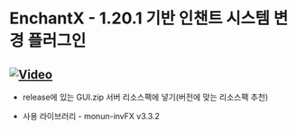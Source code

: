 # EnchantX - 1.20.1 기반 인챈트 시스템 변경 플러그인
[![Video](https://img.shields.io/badge/[소개%20영상]-blue)](https://youtu.be/qdUsMeHcu2E)
---
* release에 있는 GUI.zip 서버 리소스팩에 넣기(버전에 맞는 리소스팩 추천)

* 사용 라이브러리 - monun-invFX v3.3.2